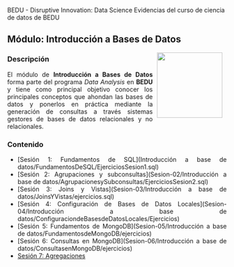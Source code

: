 BEDU - Disruptive Innovation: Data Science
Evidencias del curso de ciencia de datos de BEDU

## Módulo: Introducción a Bases de Datos

<img src="https://cdn.dribbble.com/users/776867/screenshots/6179644/mongogooo.gif" align="right" height="150" width="150" hspace="10">
<div style="text-align: justify;">

### Descripción

El módulo de __Introducción a Bases de Datos__ forma parte del programa *Data Analysis* en __BEDU__ y tiene como 
principal objetivo conocer los principales conceptos que ahondan las bases de datos y ponerlos en práctica mediante la generación de consultas a través sistemas gestores de bases de datos relacionales y no relacionales.						

### Contenido
 
 - [Sesión 1: Fundamentos de SQL](Introducción a base de datos/FundamentosDeSQL/EjerciciosSesion1.sql) 
 - [Sesión 2: Agrupaciones y subconsultas](Sesion-02/Introducción a base de datos/AgrupacionesySubconsultas/EjerciciosSesion2.sql) 
 - [Sesión 3: Joins y Vistas](Sesion-03/Introducción a base de datos/JoinsYVistas/ejercicios.sql) 
 - [Sesión 4: Configuración de Bases de Datos Locales](Sesion-04/Introducción a base de datos/ConfiguraciondeBasesdeDatosLocales/Ejercicios) 
 - [Sesión 5: Fundamentos de MongoDB](Sesion-05/Introducción a base de datos/FundamentosdeMongoDB/ejercicios)
 - [Sesión 6: Consultas en MongoDB](Sesion-06/Introducción a base de datos/ConsultasenMongoDB/ejercicios) 
 - [Sesión 7: Agregaciones](https://github.com/OscarCanongo/Data-Science-Course/tree/master/Introducci%C3%B3n%20a%20base%20de%20datos/Agregaciones/Ejercicio) 
 
</div>
